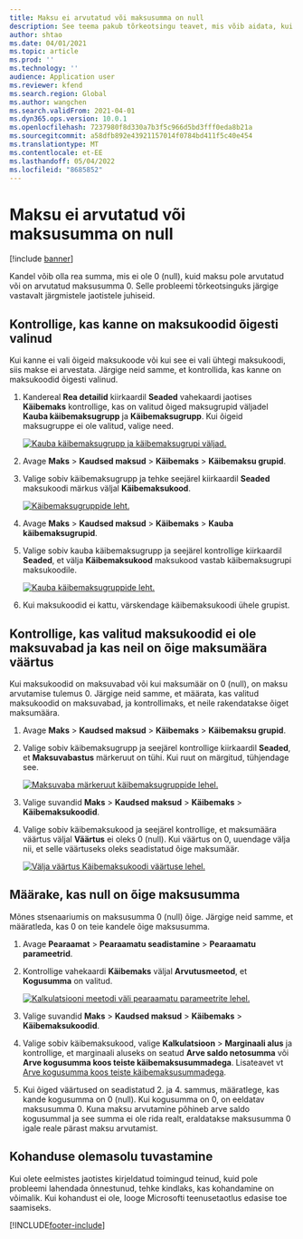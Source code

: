 ```yaml
---
title: Maksu ei arvutatud või maksusumma on null
description: See teema pakub tõrkeotsingu teavet, mis võib aidata, kui maksusumma on 0 (null) või maksu ei arvutata.
author: shtao
ms.date: 04/01/2021
ms.topic: article
ms.prod: ''
ms.technology: ''
audience: Application user
ms.reviewer: kfend
ms.search.region: Global
ms.author: wangchen
ms.search.validFrom: 2021-04-01
ms.dyn365.ops.version: 10.0.1
ms.openlocfilehash: 7237980f8d330a7b3f5c966d5bd3fff0eda8b21a
ms.sourcegitcommit: a58dfb892e43921157014f0784bd411f5c40e454
ms.translationtype: MT
ms.contentlocale: et-EE
ms.lasthandoff: 05/04/2022
ms.locfileid: "8685852"
---
```

# <a name="tax-isnt-calculated-or-the-tax-amount-is-zero"></a>Maksu ei arvutatud või maksusumma on null

[!include [banner](../includes/banner.md)]

Kandel võib olla rea summa, mis ei ole 0 (null), kuid maksu pole arvutatud või on arvutatud maksusumma 0. Selle probleemi tõrkeotsinguks järgige vastavalt järgmistele jaotistele juhiseid.

## <a name="verify-that-tax-codes-are-correctly-selected-by-the-transaction"></a>Kontrollige, kas kanne on maksukoodid õigesti valinud

Kui kanne ei vali õigeid maksukoode või kui see ei vali ühtegi maksukoodi, siis makse ei arvestata. Järgige neid samme, et kontrollida, kas kanne on maksukoodid õigesti valinud. 

1. Kandereal **Rea detailid** kiirkaardil **Seaded** vahekaardi jaotises **Käibemaks** kontrollige, kas on valitud õiged maksugrupid väljadel **Kauba käibemaksugrupp** ja **Käibemaksugrupp**. Kui õigeid maksugruppe ei ole valitud, valige need.

    [![Kauba käibemaksugrupp ja käibemaksugrupi väljad.](./media/tax-not-calculated-tax-amount-zero-Picture1.png)](./media/tax-not-calculated-tax-amount-zero-Picture1.png)

2. Avage **Maks** \> **Kaudsed maksud** \> **Käibemaks** \> **Käibemaksu grupid**.
3. Valige sobiv käibemaksugrupp ja tehke seejärel kiirkaardil **Seaded** maksukoodi märkus väljal **Käibemaksukood**.

    [![Käibemaksugruppide leht.](./media/tax-not-calculated-tax-amount-zero-Picture2.png)](./media/tax-not-calculated-tax-amount-zero-Picture2.png)

4. Avage **Maks** \> **Kaudsed maksud** \> **Käibemaks** \> **Kauba käibemaksugrupid**.
5. Valige sobiv kauba käibemaksugrupp ja seejärel kontrollige kiirkaardil **Seaded**, et välja **Käibemaksukood** maksukood vastab käibemaksugrupi maksukoodile.

    [![Kauba käibemaksugruppide leht.](./media/tax-not-calculated-tax-amount-zero-Picture3.png)](./media/tax-not-calculated-tax-amount-zero-Picture3.png)

6. Kui maksukoodid ei kattu, värskendage käibemaksukoodi ühele grupist.

## <a name="verify-that-the-selected-tax-codes-arent-exempt-and-that-they-have-the-correct-tax-rate-value"></a>Kontrollige, kas valitud maksukoodid ei ole maksuvabad ja kas neil on õige maksumäära väärtus

Kui maksukoodid on maksuvabad või kui maksumäär on 0 (null), on maksu arvutamise tulemus 0. Järgige neid samme, et määrata, kas valitud maksukoodid on maksuvabad, ja kontrollimaks, et neile rakendatakse õiget maksumäära.

1. Avage **Maks** \> **Kaudsed maksud** \> **Käibemaks** \> **Käibemaksu grupid**.
2. Valige sobiv käibemaksugrupp ja seejärel kontrollige kiirkaardil **Seaded**, et **Maksuvabastus** märkeruut on tühi. Kui ruut on märgitud, tühjendage see.

    [![Maksuvaba märkeruut käibemaksugruppide lehel.](./media/tax-not-calculated-tax-amount-zero-Picture4.png)](./media/tax-not-calculated-tax-amount-zero-Picture4.png)

3. Valige suvandid **Maks** \> **Kaudsed maksud** \> **Käibemaks** \> **Käibemaksukoodid**.
4. Valige sobiv käibemaksukood ja seejärel kontrollige, et maksumäära väärtus väljal **Väärtus** ei oleks 0 (null). Kui väärtus on 0, uuendage välja nii, et selle väärtuseks oleks seadistatud õige maksumäär.

    [![Välja väärtus Käibemaksukoodi väärtuse lehel.](./media/tax-not-calculated-tax-amount-zero-Picture5.png)](./media/tax-not-calculated-tax-amount-zero-Picture5.png)

## <a name="determine-whether-zero-is-the-correct-tax-amount"></a>Määrake, kas null on õige maksusumma

Mõnes stsenaariumis on maksusumma 0 (null) õige. Järgige neid samme, et määratleda, kas 0 on teie kandele õige maksusumma.

1. Avage **Pearaamat** \> **Pearaamatu seadistamine** \> **Pearaamatu parameetrid**.
2. Kontrollige vahekaardi **Käibemaks** väljal **Arvutusmeetod**, et **Kogusumma** on valitud.

    [![Kalkulatsiooni meetodi väli pearaamatu parameetrite lehel.](./media/tax-not-calculated-tax-amount-zero-Picture6.png)](./media/tax-not-calculated-tax-amount-zero-Picture6.png)

3. Valige suvandid **Maks** \> **Kaudsed maksud** \> **Käibemaks** \> **Käibemaksukoodid**.
4. Valige sobiv käibemaksukood, valige **Kalkulatsioon** \> **Marginaali alus** ja kontrollige, et marginaali aluseks on seatud **Arve saldo netosumma** või **Arve kogusumma koos teiste käibemaksusummadega**. Lisateavet vt [Arve kogusumma koos teiste käibemaksusummadega](marginal-base-field.md#invoice-total-incl-other-sales-tax-amounts).
5. Kui õiged väärtused on seadistatud 2. ja 4. sammus, määratlege, kas kande kogusumma on 0 (null). Kui kogusumma on 0, on eeldatav maksusumma 0. Kuna maksu arvutamine põhineb arve saldo kogusummal ja see summa ei ole rida realt, eraldatakse maksusumma 0 igale reale pärast maksu arvutamist.

## <a name="determine-whether-customization-exists"></a>Kohanduse olemasolu tuvastamine

Kui olete eelmistes jaotistes kirjeldatud toimingud teinud, kuid pole probleemi lahendada õnnestunud, tehke kindlaks, kas kohandamine on võimalik. Kui kohandust ei ole, looge Microsofti teenusetaotlus edasise toe saamiseks.

[!INCLUDE[footer-include](../../includes/footer-banner.md)]
